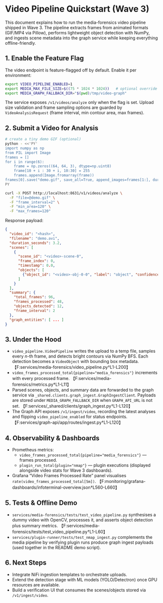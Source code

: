 # Video Pipeline Quickstart (Wave 3)

This document explains how to run the media-forensics video pipeline shipped in Wave 3. The pipeline extracts frames from animated formats (GIF/MP4 via Pillow), performs lightweight object detection with NumPy, and ingests scene metadata into the graph service while keeping everything offline-friendly.

## 1. Enable the Feature Flag

The video endpoint is feature-flagged off by default. Enable it per environment:

```bash
export VIDEO_PIPELINE_ENABLED=1
export MEDIA_MAX_FILE_SIZE=$((75 * 1024 * 1024))   # optional override
export MEDIA_GRAPH_FALLBACK_DIR="$(pwd)/tmp/video-graph"
```

The service exposes `/v1/videos/analyze` only when the flag is set. Upload size validation and frame sampling options are guarded by `VideoAnalysisRequest` (frame interval, min contour area, max frames).

## 2. Submit a Video for Analysis

```bash
# create a tiny demo GIF (optional)
python - <<'PY'
import numpy as np
from PIL import Image
frames = []
for i in range(6):
    frame = np.zeros((64, 64, 3), dtype=np.uint8)
    frame[10 + i : 30 + i, 10:30] = 255
    frames.append(Image.fromarray(frame))
frames[0].save("demo.gif", save_all=True, append_images=frames[1:], duration=120, loop=0)
PY

curl -X POST http://localhost:8631/v1/videos/analyze \
  -F "file=@demo.gif" \
  -F "frame_interval=2" \
  -F "min_area=120" \
  -F "max_frames=120"
```

Response payload:

```json
{
  "video_id": "<hash>",
  "filename": "demo.avi",
  "duration_seconds": 3.2,
  "scenes": [
    {
      "scene_id": "<video>-scene-0",
      "frame_index": 0,
      "timestamp": 0.0,
      "objects": [
        {"object_id": "<video>-obj-0-0", "label": "object", "confidence": 0.84, "bbox": {"x": 10, "y": 8, "width": 20, "height": 20}}
      ]
    }
  ],
  "summary": {
    "total_frames": 96,
    "frames_processed": 48,
    "objects_detected": 12,
    "frame_interval": 2
  },
  "graph_entities": [ ... ]
}
```

## 3. Under the Hood

- `video_pipeline.VideoPipeline` writes the upload to a temp file, samples every *n*-th frame, and detects bright contours via NumPy BFS. Each detection becomes a `VideoObject` with bounding box metadata. 【F:services/media-forensics/video_pipeline.py†L1-L200】
- `video_frames_processed_total{pipeline="media_forensics"}` increments with every processed frame. 【F:services/media-forensics/metrics.py†L1-L11】
- Parsed scenes, objects, and summary data are forwarded to the graph service via `_shared.clients.graph_ingest.GraphIngestClient`. Payloads are stored under `MEDIA_GRAPH_FALLBACK_DIR` when `GRAPH_API_URL` is not set. 【F:services/_shared/clients/graph_ingest.py†L1-L120】
- The Graph API exposes `/v1/ingest/video`, recording the latest analyses and flipping `video_pipeline_enabled` for status endpoints. 【F:services/graph-api/app/routes/ingest.py†L1-L120】

## 4. Observability & Dashboards

- Prometheus metrics:
  - `video_frames_processed_total{pipeline="media_forensics"}` — frames processed.
  - `plugin_run_total{plugin="nmap"}` — plugin executions (displayed alongside video stats for Wave 3 dashboards).
- Grafana “Video Frames Processed Rate” panel visualises `rate(video_frames_processed_total[5m])`. 【F:monitoring/grafana-dashboards/infoterminal-overview.json†L560-L660】

## 5. Tests & Offline Demo

- `services/media-forensics/tests/test_video_pipeline.py` synthesises a dummy video with OpenCV, processes it, and asserts object detection plus summary metrics. 【F:services/media-forensics/tests/test_video_pipeline.py†L1-L60】
- `services/plugin-runner/tests/test_nmap_ingest.py` complements the media pipeline by verifying plugin runs produce graph ingest payloads (used together in the README demo script).

## 6. Next Steps

- Integrate NiFi ingestion templates to orchestrate uploads.
- Extend the detection stage with ML models (YOLO/Detectron) once GPU resources are available.
- Build a verification UI that consumes the scenes/objects stored via `/v1/ingest/video`.
